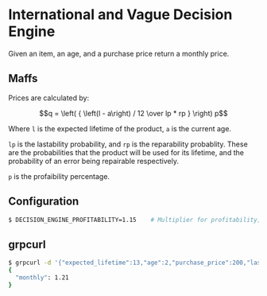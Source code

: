 # International and Vague Decision Engine

Given an item, an age, and a purchase price return a monthly price.

## Maffs

Prices are calculated by:

```math
q = \left( { \left(l - a\right) / 12 \over lp * rp } \right) p
```

Where `l` is the expected lifetime of the product, `a` is the current age.

`lp` is the lastability probability, and `rp` is the reparability probablity. These are the probabilities that the product will be used for its lifetime, and the probability of an error being repairable respectively.

`p` is the profaibility percentage.

## Configuration

```bash
$ DECISION_ENGINE_PROFITABILITY=1.15    # Multiplier for profitability; set too high nobody buys. Too low, we lose money
```

## grpcurl

```bash
$ grpcurl -d '{"expected_lifetime":13,"age":2,"purchase_price":200,"lastability":0.75,"repairability":0.9}' -plaintext localhost:8888 Quotes.GetQuote
{
  "monthly": 1.21
}
```
